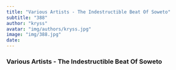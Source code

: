 ```yaml
---
title: "Various Artists - The Indestructible Beat Of Soweto"
subtitle: "388"
author: "kryss"
avatar: "img/authors/kryss.jpg"
image: "img/388.jpg"
date:
---
```


### Various Artists - The Indestructible Beat Of Soweto
